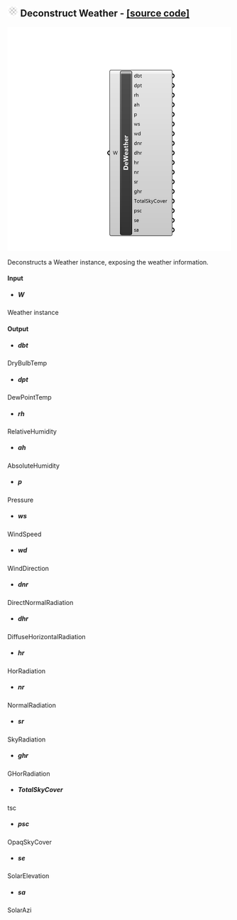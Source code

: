 ## ![](../../Images/Icons/Deconstruct_Weather.png) Deconstruct Weather - [[source code]](https://github.com/Eddy3D-Dev/Eddy3D/tree/dev/Deconstruct%20Weather.cs)

![](../../Images/Components/Deconstruct_Weather.png)

Deconstructs a Weather instance, exposing the weather information.

#### Input
* ##### W 
Weather instance

#### Output
* ##### dbt
DryBulbTemp
* ##### dpt
DewPointTemp
* ##### rh
RelativeHumidity
* ##### ah
AbsoluteHumidity
* ##### p
Pressure
* ##### ws
WindSpeed
* ##### wd
WindDirection
* ##### dnr
DirectNormalRadiation
* ##### dhr
DiffuseHorizontalRadiation
* ##### hr
HorRadiation
* ##### nr
NormalRadiation
* ##### sr
SkyRadiation
* ##### ghr
GHorRadiation
* ##### TotalSkyCover
tsc
* ##### psc
OpaqSkyCover
* ##### se
SolarElevation
* ##### sa
SolarAzi